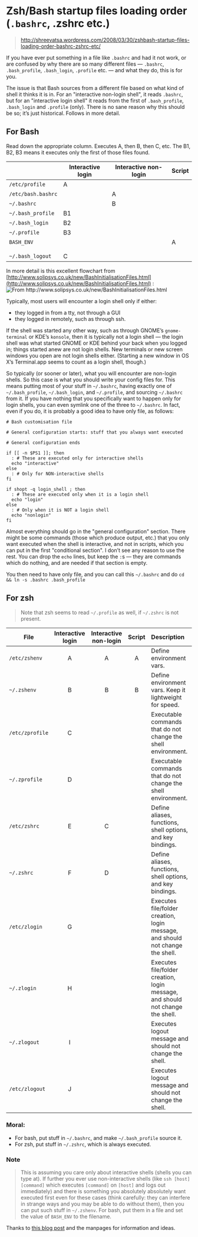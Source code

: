# Zsh/Bash startup files loading order (`.bashrc`, .zshrc etc.)

> http://shreevatsa.wordpress.com/2008/03/30/zshbash-startup-files-loading-order-bashrc-zshrc-etc/

If you have ever put something in a file like `.bashrc` and had it not work, or are confused by why there are so many different files — `.bashrc`, `.bash_profile`, `.bash_login`, `.profile` etc. — and what they do, this is for you.

The issue is that Bash sources from a different file based on what kind of shell it thinks it is in. For an "interactive non-login shell", it reads `.bashrc`, but for an "interactive login shell" it reads from the first of `.bash_profile`, `.bash_login` and `.profile` (only). There is no sane reason why this should be so; it’s just historical. Follows in more detail.

## For Bash

Read down the appropriate column. Executes A, then B, then C, etc. The B1, B2, B3 means it executes only the first of those files found.

|                    | Interactive login | Interactive non-login | Script |
| ------------------ | ----------------- | --------------------- | ------ |
| `/etc/profile`     | A                 |                       |        |
| `/etc/bash.bashrc` |                   | A                     |        |
| `~/.bashrc`        |                   | B                     |        |
| `~/.bash_profile`  | B1                |                       |        |
| `~/.bash_login`    | B2                |                       |        |
| `~/.profile`       | B3                |                       |        |
| `BASH_ENV`         |                   |                       | A      |
|                    |                   |                       |        |
|                    |                   |                       |        |
| `~/.bash_logout`   | C                 |                       |        |

In more detail is this excellent flowchart from [http://www.solipsys.co.uk/new/BashInitialisationFiles.html](http://www.solipsys.co.uk/new/BashInitialisationFiles.html) :
![](http://shreevatsa.files.wordpress.com/2008/03/bashstartupfiles1.png 'From http://www.solipsys.co.uk/new/BashInitialisationFiles.html')

Typically, most users will encounter a login shell only if either:

- they logged in from a tty, not through a GUI
- they logged in remotely, such as through ssh.

If the shell was started any other way, such as through GNOME’s `gnome-terminal` or KDE’s `konsole`, then it is typically not a login shell — the login shell was what started GNOME or KDE behind your back when you logged in; things started anew are not login shells. New terminals or new screen windows you open are not login shells either. (Starting a new window in OS X’s Terminal.app seems to count as a login shell, though.)

So typically (or sooner or later), what you will encounter are non-login shells. So this case is what you should write your config files for. This means putting most of your stuff in `~/.bashrc`, having exactly one of `~/.bash_profile`, `~/.bash_login`, and `~/.profile`, and sourcing `~/.bashrc` from it. If you have nothing that you specifically want to happen only for login shells, you can even symlink one of the three to `~/.bashrc`. In fact, even if you do, it is probably a good idea to have only file, as follows:

```shell
# Bash customisation file

# General configuration starts: stuff that you always want executed

# General configuration ends

if [[ -n $PS1 ]]; then
  : # These are executed only for interactive shells
  echo "interactive"
else
  : # Only for NON-interactive shells
fi

if shopt -q login_shell ; then
  : # These are executed only when it is a login shell
  echo "login"
else
  : # Only when it is NOT a login shell
  echo "nonlogin"
fi
```

Almost everything should go in the "general configuration" section. There might be some commands (those which produce output, etc.) that you only want executed when the shell is interactive, and not in scripts, which you can put in the first "conditional section". I don’t see any reason to use the rest. You can drop the `echo` lines, but keep the `:`s — they are commands which do nothing, and are needed if that section is empty.

You then need to have only file, and you can call this `~/.bashrc` and do `cd && ln -s .bashrc .bash_profile`

## For zsh

> Note that zsh seems to read `~/.profile` as well, if `~/.zshrc` is not present.

| File            | Interactive login | Interactive non-login | Script | Description                                                                    |
| --------------- | :---------------: | :-------------------: | :----: | :----------------------------------------------------------------------------- |
| `/etc/zshenv`   |         A         |           A           |   A    | Define environment vars.                                                       |
| `~/.zshenv`     |         B         |           B           |   B    | Define environment vars. Keep it lightweight for speed.                        |
| `/etc/zprofile` |         C         |                       |        | Executable commands that do not change the shell environment.                  |
| `~/.zprofile`   |         D         |                       |        | Executable commands that do not change the shell environment.                  |
| `/etc/zshrc`    |         E         |           C           |        | Define aliases, functions, shell options, and key bindings.                    |
| `~/.zshrc`      |         F         |           D           |        | Define aliases, functions, shell options, and key bindings.                    |
| `/etc/zlogin`   |         G         |                       |        | Executes file/folder creation, login message, and should not change the shell. |
| `~/.zlogin`     |         H         |                       |        | Executes file/folder creation, login message, and should not change the shell. |
| `~/.zlogout`    |         I         |                       |        | Executes logout message and should not change the shell.                       |
| `/etc/zlogout`  |         J         |                       |        | Executes logout message and should not change the shell.                       |

### Moral:

- For bash, put stuff in `~/.bashrc`, and make `~/.bash_profile` source it.
- For zsh, put stuff in `~/.zshrc`, which is always executed.

### Note

> This is assuming you care only about interactive shells (shells you can type at). If further you ever use non-interactive shells (like `ssh [host] [command]` which executes `[command]` on `[host]` and logs out immediately) and there is something you absolutely absolutely want executed first even for these cases (think carefully: they can interfere in strange ways and you may be able to do without them), then you can put such stuff in `~/.zshenv`. For bash, put them in a file and set the value of `BASH_ENV` to the filename.

Thanks to [this blog post](http://meta.ath0.com/2007/10/23/cleaning-up-bash-customizations/) and the manpages for information and ideas.
